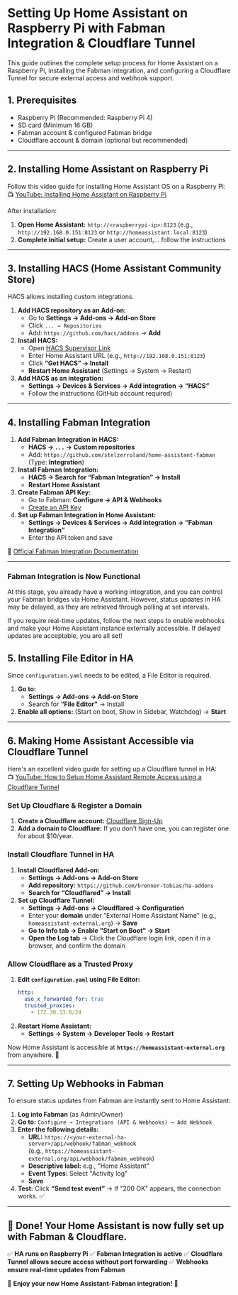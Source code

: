# Setting Up Home Assistant on Raspberry Pi with Fabman Integration & Cloudflare Tunnel

This guide outlines the complete setup process for Home Assistant on a Raspberry Pi, installing the Fabman integration, and configuring a Cloudflare Tunnel for secure external access and webhook support.

## **1. Prerequisites**
- Raspberry Pi (Recommended: Raspberry Pi 4)
- SD card (Minimum 16 GB)
- Fabman account & configured Fabman bridge
- Cloudflare account & domain (optional but recommended)

---

## **2. Installing Home Assistant on Raspberry Pi**
Follow this video guide for installing Home Assistant OS on a Raspberry Pi:  
📺 [YouTube: Installing Home Assistant on Raspberry Pi](https://www.youtube.com/watch?v=xSqopd0eARI)

After installation:
1. **Open Home Assistant:** `http://<raspberrypi-ip>:8123`  (e.g., `http://192.168.0.151:8123` or `http://homeassistant.local:8123`)
2. **Complete initial setup:** Create a user account,... follow the instructions

---

## **3. Installing HACS (Home Assistant Community Store)**
HACS allows installing custom integrations.
1. **Add HACS repository as an Add-on:**
   - Go to **Settings → Add-ons → Add-on Store**
   - Click `... → Repositories`
   - Add: `https://github.com/hacs/addons` → **Add**
2. **Install HACS:**
   - Open [HACS Supervisor Link](https://my.home-assistant.io/redirect/supervisor_addon/?addon=cb646a50_get&repository_url=https%3A%2F%2Fgithub.com%2Fhacs%2Faddons)
   - Enter Home Assistant URL (e.g., `http://192.168.0.151:8123`)
   - Click **“Get HACS” → Install**
   - **Restart Home Assistant** (Settings → System → Restart)
3. **Add HACS as an integration:**
   - **Settings → Devices & Services → Add integration → “HACS”**
   - Follow the instructions (GitHub account required)

---

## **4. Installing Fabman Integration**
1. **Add Fabman Integration in HACS:**
   - **HACS → `...` → Custom repositories**
   - Add: `https://github.com/stelzerroland/home-assistant-fabman` (Type: **Integration**)
2. **Install Fabman Integration:**
   - **HACS → Search for “Fabman Integration” → Install**
   - **Restart Home Assistant**
3. **Create Fabman API Key:**
   - Go to Fabman: **Configure → API & Webhooks**
   - [Create an API Key](https://help.fabman.io/article/80-api-key)
4. **Set up Fabman Integration in Home Assistant:**
   - **Settings → Devices & Services → Add integration → “Fabman Integration”**
   - Enter the API token and save

📖 [Official Fabman Integration Documentation](https://github.com/stelzerroland/home-assistant-fabman/blob/main/README.md)

---

### **Fabman Integration is Now Functional**
At this stage, you already have a working integration, and you can control your Fabman bridges via Home Assistant. However, status updates in HA may be delayed, as they are retrieved through polling at set intervals.

If you require real-time updates, follow the next steps to enable webhooks and make your Home Assistant instance externally accessible. If delayed updates are acceptable, you are all set!

## **5. Installing File Editor in HA**
Since `configuration.yaml` needs to be edited, a File Editor is required.
1. **Go to:**
   - **Settings → Add-ons → Add-on Store**
   - Search for **“File Editor”** → Install
2. **Enable all options:** (Start on boot, Show in Sidebar, Watchdog) → **Start**

---

## **6. Making Home Assistant Accessible via Cloudflare Tunnel**

Here's an excellent video guide for setting up a Cloudflare tunnel in HA:  
📺 [YouTube: How to Setup Home Assistant Remote Access using a Cloudflare Tunnel](https://www.youtube.com/watch?v=JGAKzzOmvxg)

### **Set Up Cloudflare & Register a Domain**
1. **Create a Cloudflare account:** [Cloudflare Sign-Up](https://dash.cloudflare.com/sign-up)
2. **Add a domain to Cloudflare:** If you don’t have one, you can register one for about $10/year.

### **Install Cloudflare Tunnel in HA**
1. **Install Cloudflared Add-on:**
   - **Settings → Add-ons → Add-on Store**
   - **Add repository:** `https://github.com/brenner-tobias/ha-addons`
   - **Search for “Cloudflared” → Install**
2. **Set up Cloudflare Tunnel:**
   - **Settings → Add-ons → Cloudflared → Configuration**
   - Enter your **domain** under "External Home Assistant Name" (e.g., `homeassistant-external.org`) → **Save**
   - **Go to Info tab → Enable "Start on Boot" → Start**
   - **Open the Log tab** → Click the Cloudflare login link, open it in a browser, and confirm the domain

### **Allow Cloudflare as a Trusted Proxy**
1. **Edit `configuration.yaml` using File Editor:**
   ```yaml
   http:
     use_x_forwarded_for: true
     trusted_proxies:
       - 172.30.33.0/24
   ```
2. **Restart Home Assistant:**
   - **Settings → System → Developer Tools → Restart**

Now Home Assistant is accessible at **`https://homeassistant-external.org`** from anywhere. 🎉

---

## **7. Setting Up Webhooks in Fabman**
To ensure status updates from Fabman are instantly sent to Home Assistant:
1. **Log into Fabman** (as Admin/Owner)
2. **Go to:** `Configure → Integrations (API & Webhooks) → Add Webhook`
3. **Enter the following details:**
   - **URL:** `https://<your-external-ha-server>/api/webhook/fabman_webhook`  
     (e.g., `https://homeassistant-external.org/api/webhook/fabman_webhook`)
   - **Descriptive label:** e.g., "Home Assistant"
   - **Event Types:** Select "Activity log"
   - **Save**
4. **Test:** Click **“Send test event”** → If "200 OK" appears, the connection works. ✅

---

## **🎉 Done! Your Home Assistant is now fully set up with Fabman & Cloudflare.**
✅ **HA runs on Raspberry Pi**
✅ **Fabman Integration is active**
✅ **Cloudflare Tunnel allows secure access without port forwarding**
✅ **Webhooks ensure real-time updates from Fabman**

🚀 **Enjoy your new Home Assistant-Fabman integration!** 🚀
